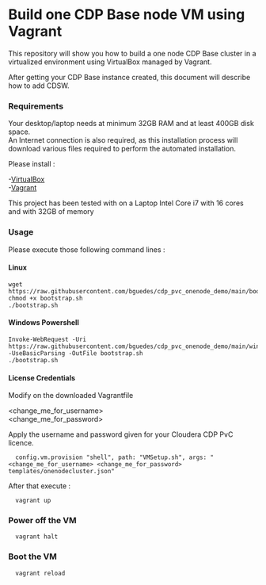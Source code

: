 # Build one CDP Base node VM using Vagrant

This repository will show you how to build a one node CDP Base cluster in a virtualized environment using VirtualBox managed by Vagrant.

After getting your CDP Base instance created, this document will describe how to add CDSW.

### Requirements

Your desktop/laptop needs at minimum 32GB RAM and at least 400GB disk space. <br />
An Internet connection is also required, as this installation process will download various files required to perform the automated installation.<br />

Please install :

-[VirtualBox](https://www.virtualbox.org/)\
-[Vagrant](https://www.vagrantup.com/)
  
This project has been tested with on a Laptop Intel Core i7 with 16 cores and with 32GB of memory<p>  

### Usage
  
Please execute those following command lines :

#### Linux 
  
```
wget https://raw.githubusercontent.com/bguedes/cdp_pvc_onenode_demo/main/bootstrap.sh
chmod +x bootstrap.sh
./bootstrap.sh

```
#### Windows Powershell 
  
```
Invoke-WebRequest -Uri https://raw.githubusercontent.com/bguedes/cdp_pvc_onenode_demo/main/windows_bootstrap.sh -UseBasicParsing -OutFile bootstrap.sh
./bootstrap.sh

``` 
  
#### License Credentials  
  
Modify on the downloaded Vagrantfile

<change_me_for_username><br>
<change_me_for_password>
  
Apply the username and password given for your Cloudera CDP PvC licence.

```
  config.vm.provision "shell", path: "VMSetup.sh", args: "<change_me_for_username> <change_me_for_password> templates/onenodecluster.json"
```

After that execute :  
  
``` 
  vagrant up
```  
  
### Power off the VM  
  
``` 
  vagrant halt
```    

### Boot the VM  
  
``` 
  vagrant reload
```    
